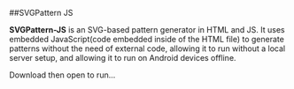 ##SVGPattern JS

**SVGPattern-JS** is an SVG-based pattern generator in HTML and JS. It uses embedded JavaScript(code embedded inside of the HTML file) to generate patterns without the need of external code, allowing it to run without a local server setup, and allowing it to run on Android devices offline.



Download then open to run...

